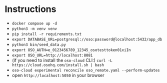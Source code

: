 # Instructions

- `docker compose up -d`
- `python3 -m venv venv`
- `pip install -r requirements.txt`
- `export DATABASE_URL=postgresql://oso:password@localhost:5432/app_db`
- `python3 bin/seed_data.py`
- `export OSO_AUTH=e_0123456789_12345_osotesttoken01xiIn`
- `export OSO_URL=http://localhost:8081`
- (if you need to install the `oso-cloud` CLI:) `curl -L https://cloud.osohq.com/install.sh | bash`
- `oso-cloud experimental reconcile oso_remote.yaml --perform-updates`
- open `http://localhost:5050` in your browser
